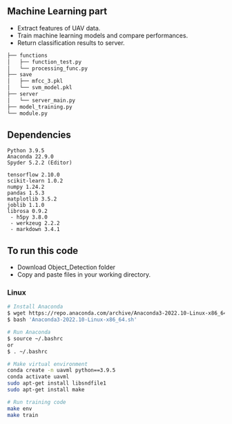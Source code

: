 ## Machine Learning part  
   
* Extract features of UAV data.
* Train machine learning models and compare performances.
* Return classification results to server.   

```bash
├── functions
│   ├── function_test.py
│   └── processing_func.py
├── save
│   ├── mfcc_3.pkl
│   └── svm_model.pkl
├── server
│   └── server_main.py
├── model_training.py
└── module.py
``` 

## Dependencies   
```
Python 3.9.5
Anaconda 22.9.0
Spyder 5.2.2 (Editor)

tensorflow 2.10.0
scikit-learn 1.0.2
numpy 1.24.2
pandas 1.5.3
matplotlib 3.5.2
joblib 1.1.0
librosa 0.9.2
 - h5py 3.8.0
 - werkzeug 2.2.2
 - markdown 3.4.1
```   

## To run this code
* Download Object_Detection folder   
* Copy and paste files in your working directory.
### Linux

```bash
# Install Anaconda
$ wget https://repo.anaconda.com/archive/Anaconda3-2022.10-Linux-x86_64.sh   
$ bash 'Anaconda3-2022.10-Linux-x86_64.sh'

# Run Anaconda
$ source ~/.bashrc
or 
$ . ~/.bashrc

# Make virtual environment   
conda create -n uavml python==3.9.5  
conda activate uavml   
sudo apt-get install libsndfile1   
sudo apt-get install make

# Run training code   
make env
make train
```

